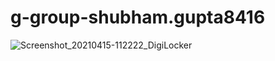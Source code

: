 # g-group-shubham.gupta8416
![Screenshot_20210415-112222_DigiLocker](https://user-images.githubusercontent.com/68485964/114820784-2f30e980-9ddd-11eb-8235-01dfa57f328b.jpg)
